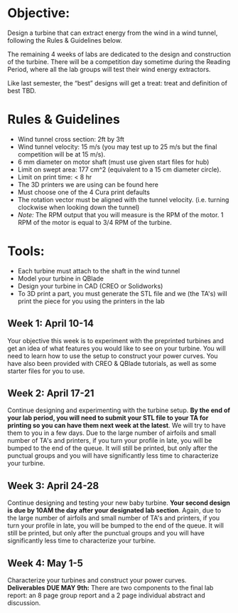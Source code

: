 # Objective:
Design a turbine that can extract energy from the wind in a wind tunnel, following the Rules & Guidelines below.   

The remaining 4 weeks of labs are dedicated to the design and construction of the turbine. There will be a competition day sometime during the Reading Period, where all the lab groups will test their wind energy extractors.   

Like last semester, the “best” designs will get a treat: treat and definition of best TBD. 
# Rules & Guidelines  

-	Wind tunnel cross section: 2ft by 3ft  
-	Wind tunnel velocity: 15 m/s (you may test up to 25 m/s but the final competition will be at 15 m/s).  
-	6 mm diameter on motor shaft (must use given start files for hub)  
-	Limit on swept area: 177 cm^2 (equivalent to a 15 cm diameter circle).    
-	Limit on print time: < 8 hr  
-	The 3D printers we are using can be found here   
-	Must choose one of the 4 Cura print defaults  
-	The rotation vector must be aligned with the tunnel velocity. (i.e. turning clockwise when looking down the tunnel)  
-	*Note:* The RPM output that you will measure is the RPM of the motor. 1 RPM of the motor is equal to 3/4 RPM of the turbine. 

# Tools:
-	Each turbine must attach to the shaft in the wind tunnel   
-	Model your turbine in QBlade  
-	Design your turbine in CAD (CREO or Solidworks)  
-	To 3D print a part, you must generate the STL file and we (the TA's) will print the piece for you using the printers in the lab   

## Week 1: April 10-14  
Your objective this week is to experiment with the preprinted turbines and get an idea of what features you would like to see on your turbine. You will need to learn how to use the setup to construct your power curves. You have also been provided with CREO & QBlade tutorials, as well as some starter files for you to use. 
## Week 2: April 17-21  
Continue designing and experimenting with the turbine setup. **By the end of your lab period, you will need to submit your STL file to your TA for printing so you can have them next week at the latest**.  We will try to have them to you in a few days. Due to the large number of airfoils and small number of TA's and printers, if you turn your profile in late, you will be bumped to the end of the queue. It will still be printed, but only after the punctual groups and you will have significantly less time to characterize your turbine.
## Week 3: April 24-28  
Continue designing and testing your new baby turbine. **Your second design is due by 10AM the day after your designated lab section**. Again, due to the large number of airfoils and small number of TA's and printers, if you turn your profile in late, you will be bumped to the end of the queue. It will still be printed, but only after the punctual groups and you will have significantly less time to characterize your turbine.
## Week 4: May 1-5  
Characterize your turbines and construct your power curves.  
**Deliverables DUE MAY 9th:** There are two components to the final lab report: an 8 page group report and a 2 page individual abstract and discussion.
